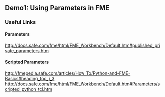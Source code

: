 ## Demo1: Using Parameters in FME

### Useful Links
#### Parameters
http://docs.safe.com/fme/html/FME_Workbench/Default.htm#published_private_parameters.htm
#### Scripted Parameters
http://fmepedia.safe.com/articles/How_To/Python-and-FME-Basics#heading_toc_j_3
http://docs.safe.com/fme/html/FME_Workbench/Default.htm#Parameters/scripted_python_tcl.htm
